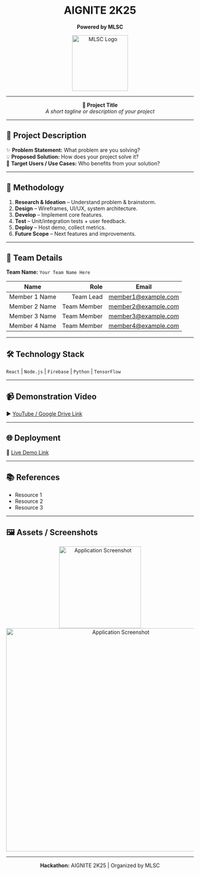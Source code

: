 <!-- AIGNITE Banner (centered) -->
<div align="center">
  <h1> AIGNITE 2K25</h1>
  <p><strong>Powered by MLSC</strong></p>
  <img src="assets/image.png" alt="MLSC Logo" width="150" />
</div>

---

<p align="center">
  <strong>🚀 Project Title</strong><br/>
  <em>A short tagline or description of your project</em>
</p>

---

## 📖 Project Description
✨ **Problem Statement:** What problem are you solving?  
💡 **Proposed Solution:** How does your project solve it?  
🎯 **Target Users / Use Cases:** Who benefits from your solution?  

---

## 🔬 Methodology
1. **Research & Ideation** – Understand problem & brainstorm.  
2. **Design** – Wireframes, UI/UX, system architecture.  
3. **Develop** – Implement core features.  
4. **Test** – Unit/integration tests + user feedback.  
5. **Deploy** – Host demo, collect metrics.  
6. **Future Scope** – Next features and improvements.

---

## 👥 Team Details
**Team Name:** `Your Team Name Here`

| Name | Role | Email |
|---|---:|---|
| Member 1 Name| Team Lead | member1@example.com |
| Member 2 Name| Team Member| member2@example.com |
| Member 3 Name| Team Member | member3@example.com |(Optional)
| Member 4 Name| Team Member | member4@example.com |(Optional)

---

## 🛠️ Technology Stack
`React` | `Node.js` | `Firebase` | `Python` | `TensorFlow`

---

## 📹 Demonstration Video
▶️ [YouTube / Google Drive Link](#)

---

## 🌐 Deployment
🔗 [Live Demo Link](#)

---

## 📚 References
- Resource 1  
- Resource 2  
- Resource 3

---

## 🖼️ Assets / Screenshots
<p align="center">
  <img src="assets/project_logo.png" alt="Application Screenshot" width="220" /><br/>
  <img src="assets/screenshot1.png" alt="Application Screenshot" width="600" />
</p>

---

<p align="center">
  <b>Hackathon:</b> AIGNITE 2K25 | Organized by MLSC<br/>

</p>
